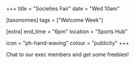 +++
title = "Societies Fair"
date = "Wed 10am"

[taxonomies]
tags = ["Welcome Week"]

[extra]
end_time = "6pm"
location = "Sports Hub"

icon = "ph-hand-waving"
colour = "publicity"
+++

Chat to our exec members and get some freebies!